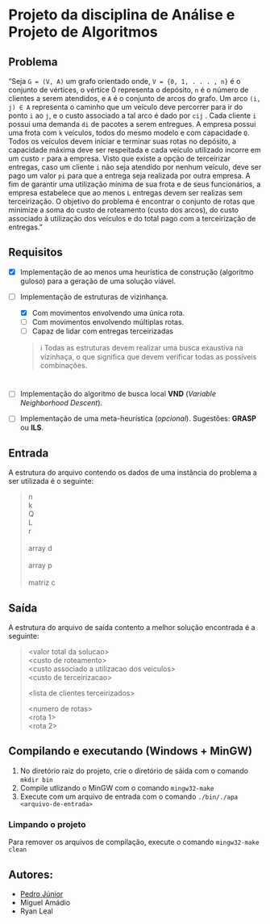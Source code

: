 # Projeto da disciplina de Análise e Projeto de Algoritmos

## Problema

“Seja ```G = (V, A)``` um grafo orientado onde, ```V = {0, 1, . . . , n}``` é o conjunto de vértices, o vértice 0 representa o depósito, ```n``` é o número de clientes a serem atendidos, e ```A``` é o conjunto de arcos do grafo. Um arco ```(i, j) ∈ A``` representa o caminho que um veículo deve percorrer para ir do ponto ```i``` ao ```j```, e o custo associado a tal arco é dado por ```cij``` . Cada cliente ```i``` possui uma demanda ```di``` de pacotes a serem entregues. A empresa possui uma frota com ```k``` veículos,
todos do mesmo modelo e com capacidade ```Q```. Todos os veículos devem iniciar e terminar suas rotas no depósito, a capacidade máxima deve ser respeitada e cada veículo utilizado incorre em um custo ```r``` para a empresa. Visto que existe a opção de terceirizar entregas, caso um cliente ```i``` não seja atendido por nenhum veículo, deve ser pago um valor ```pi``` para que a entrega seja realizada por outra empresa. A fim de garantir uma utilização mínima de sua frota e de seus funcionários, a empresa estabelece que ao menos ```L``` entregas devem ser realizas sem terceirização. O objetivo do problema é encontrar o conjunto de rotas que minimize a soma do custo de roteamento (custo dos arcos), do custo associado à utilização dos veículos e do total pago com a terceirização de entregas.”

## Requisitos

- [x] Implementação de ao menos uma heurística de construção (algoritmo guloso) para a geração de uma solução viável.

- [ ] Implementação de estruturas de vizinhança.
  - [x] Com movimentos envolvendo uma única rota.
  - [ ] Com movimentos envolvendo múltiplas rotas.
  - [ ] Capaz de lidar com entregas terceirizadas
        
  > ℹ️ Todas as estruturas devem realizar uma busca exaustiva na vizinhaça, o que significa que devem verificar todas as possíveis combinações.
  #
    
- [ ] Implementação do algoritmo de busca local __VND__ (_Variable Neighborhood Descent_).
- [ ] Implementação de uma meta-heurística (_opcional_). Sugestões: __GRASP__ ou __ILS__.

## Entrada

A estrutura do arquivo contendo os dados de uma instância do problema a ser utilizada é o seguinte:

> n\
> k\
> Q\
> L\
> r\
>\
> array d\
>\
> array p\
>\
> matriz c

## Saída

A estrutura do arquivo de saída contento a melhor solução encontrada é a seguinte:

> \<valor total da solucao\>\
> \<custo de roteamento\>\
> \<custo associado a utilizacao dos veiculos\>\
> \<custo de terceirizacao\>
>
> \<lista de clientes terceirizados\>
>
> \<numero de rotas\>\
> \<rota 1\>\
> \<rota 2\>



## Compilando e executando (Windows + MinGW)

1. No diretório raiz do projeto, crie o diretório de sáida com o comando ```mkdir bin```
2. Compile utlizando o MinGW com o comando ```mingw32-make ```
3. Execute com um arquivo de entrada com o comando ```./bin/./apa <arquivo-de-entrada>```

### Limpando o projeto

Para remover os arquivos de compilação, execute o comando ```mingw32-make clean```

## Autores:

- [Pedro Júnior](https://github.com/pedrior)
- Miguel Amádio
- Ryan Leal

